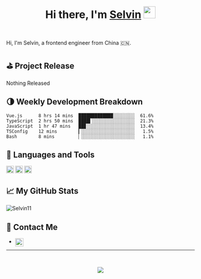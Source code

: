 <h1 align="center">Hi there, I'm <a href="https://selvin11.github.io/" target="_blank">Selvin</a> <img
src="https://github.com/blackcater/blackcater/raw/master/images/Hi.gif" height="32" /></h1>

<br />

Hi, I'm Selvin, a frontend engineer from China 🇨🇳. 


<!-- github_plugin_start -->

## ⛳️ Project Release

Nothing Released

<!-- github_plugin_end -->

<!-- wakatime_plugin_start -->

## 🌗 Weekly Development Breakdown

```text
Vue.js      8 hrs 14 mins  ████████████▉░░░░░░░░  61.6%
TypeScript  2 hrs 50 mins  ████▍░░░░░░░░░░░░░░░░  21.3%
JavaScript  1 hr 47 mins   ██▊░░░░░░░░░░░░░░░░░░  13.4%
TSConfig    12 mins        ▎░░░░░░░░░░░░░░░░░░░░   1.5%
Bash        8 mins         ▏░░░░░░░░░░░░░░░░░░░░   1.1%
```

<!-- wakatime_plugin_end -->

## 🍭 Languages and Tools

<a href="#" alt="javascript"><code><img height="20" src="https://github.com/blackcater/blackcater/raw/master/images/logo-javascript.svg"></code></a>
<a href="#" alt="typescript"><code><img height="20" src="https://github.com/blackcater/blackcater/raw/master/images/logo-typescript.svg"></code></a>
<a href="#" alt="nodejs"><code><img height="20" src="https://github.com/blackcater/blackcater/raw/master/images/logo-nodejs.svg"></code></a>


## 📈 My GitHub Stats

<img src="https://github-readme-stats.vercel.app/api?username=Selvin11&show_icons=true&theme=gotham" alt="Selvin11" />

## 💬 Contact Me

- <a href="https://twitter.com/SelvinGui">
  <img align="left" alt="SelvinGui | Twitter" width="22px" src="https://raw.githubusercontent.com/peterthehan/peterthehan/master/assets/twitter.svg" />
</a>

---

<br />

<p align="center"><img src="https://visitor-badge.glitch.me/badge?page_id=Selvin11.visitor-badge" /></p>